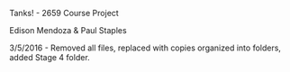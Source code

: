 Tanks! - 2659 Course Project

Edison Mendoza & Paul Staples

3/5/2016 - Removed all files, replaced with copies organized into folders, added Stage 4 folder.
